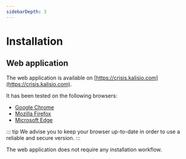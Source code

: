 ```yaml
---
sidebarDepth: 3
---
```


# Installation

## Web application

The web application is available on [https://crisis.kalisio.com](https://crisis.kalisio.com).

It has been tested on the following browsers:
* [Google Chrome](https://www.google.fr/chrome/)
* [Mozilla Firefox](https://www.mozilla.org/firefox/)
* [Microsoft Edge](https://www.microsoft.com/edge)

::: tip
We advise you to keep your browser up-to-date in order to use a reliable and secure version.
:::

The web application does not require any installation workflow.
